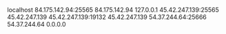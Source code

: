 localhost
84.175.142.94:25565
84.175.142.94
127.0.0.1
45.42.247.139:25565
45.42.247.139
45.42.247.139:19132
45.42.247.139
54.37.244.64:25666
54.37.244.64
0.0.0.0
